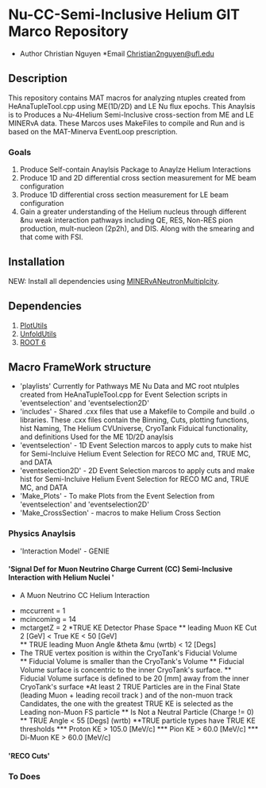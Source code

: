 
# Nu-CC-Semi-Inclusive Helium GIT Marco Repository 
- Author Christian Nguyen 
*Email Christian2nguyen@ufl.edu

## Description
 This repository contains MAT macros for analyzing ntuples created from HeAnaTupleTool.cpp using ME(1D/2D) and LE Nu flux epochs. This Anaylsis is to Produces a Nu-4Helium Semi-Inclusive cross-section from ME and LE MINERvA data.    These Marcos uses MakeFiles to compile and Run and is based on the MAT-Minerva EventLoop prescription.  


### Goals 
1. Produce Self-contain Anaylsis Package to Anaylze Helium Interactions
2. Produce 1D and 2D differential cross section measurement for ME beam configuration
3. Produce 1D differential cross section measurement for LE beam configuration
4. Gain a greater understanding of the Helium nucleus through different  &nu weak interaction pathways including QE, RES, Non-RES pion production, mult-nucleon (2p2h), and DIS. Along with the smearing and that come with FSI.   

## Installation
NEW: Install all dependencies using [MINERvANeutronMultiplcity](https://github.com/MinervaExpt/NuCCSemiInclusiveHelium).

## Dependencies
1. [PlotUtils](https://cdcvs.fnal.gov/redmine/projects/minerva-sw/repository/show/AnalysisFramework/Ana/PlotUtils)
2. [UnfoldUtils](https://cdcvs.fnal.gov/redmine/projects/minerva-sw/repository/show/AnalysisFramework/Ana/UnfoldUtils)
3. [ROOT 6](https://root.cern.ch/building-root)

## Macro FrameWork structure
- 'playlists'  Currently for Pathways ME Nu Data and MC root ntulples created from HeAnaTupleTool.cpp for Event Selection scripts in  'eventselection' and 'eventselection2D'     
- 'includes' -  Shared .cxx files that use a Makefile to Compile and build .o libraries. These .cxx files  contain the Binning, Cuts, plotting functions, hist Naming, The Helium CVUniverse, CryoTank Fiduical functionality, and definitions Used for the ME 1D/2D anaylsis    
- 'eventselection'  - 1D Event Selection marcos to apply cuts to make hist for Semi-Incluive Helium Event Selection for RECO MC and, TRUE MC, and DATA 
- 'eventselection2D' - 2D Event Selection marcos to apply cuts and make hist for Semi-Incluive Helium Event Selection for RECO MC and, TRUE MC, and DATA
- 'Make_Plots' - To make Plots from the Event Selection from 'eventselection' and 'eventselection2D' 
- 'Make_CrossSection' - macros to make Helium Cross Section 

### Physics Anaylsis 
- 'Interaction Model' - GENIE 

#### 'Signal Def for Muon Neutrino Charge Current (CC) Semi-Inclusive Interaction with Helium Nuclei '  
- A Muon Neutrino CC Helium Interaction
*  mccurrent = 1
*  mcincoming = 14
*   mctargetZ = 2 
*TRUE KE Detector Phase Space
** leading Muon KE Cut 2 [GeV] < True KE < 50 [GeV]   
** TRUE leading Muon Angle &theta &mu (wrtb)  <  12 [Degs]
* The TRUE vertex position is within the CryoTank's Fiducial Volume  
** Fiducial Volume is smaller than the CryoTank's Volume
** Fiducial Volume surface is  concentric to the inner CryoTank's surface.
** Fiducial Volume surface is defined to be 20 [mm] away from the inner CryoTank's surface 
*At least 2 TRUE Particles are in the Final State (leading Muon + leading recoil track ) and of the non-muon track Candidates, the one with the greatest TRUE KE is selected as the Leading non-Muon FS particle
** Is Not a Neutral Particle (Charge != 0)
** TRUE Angle < 55 [Degs] (wrtb)
**TRUE particle types have TRUE KE thresholds 
*** Proton KE > 105.0 [MeV/c]
*** Pion KE > 60.0 [MeV/c]
*** Di-Muon KE > 60.0 [MeV/c]
#### 'RECO Cuts' 









### To Does


 
